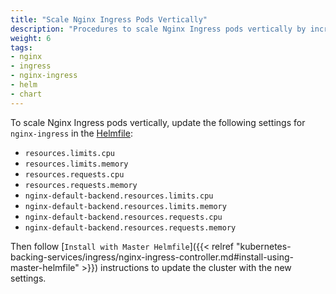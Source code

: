 ```yaml
---
title: "Scale Nginx Ingress Pods Vertically"
description: "Procedures to scale Nginx Ingress pods vertically by increasing CPU and memory limits"
weight: 6
tags:
- nginx
- ingress
- nginx-ingress
- helm
- chart
---
```


To scale Nginx Ingress pods vertically, update the following settings for `nginx-ingress` in the [Helmfile](https://github.com/cloudposse/helmfiles/blob/master/releases/nginx-ingress.yaml):

* `resources.limits.cpu`
* `resources.limits.memory`
* `resources.requests.cpu`
* `resources.requests.memory`
* `nginx-default-backend.resources.limits.cpu`
* `nginx-default-backend.resources.limits.memory`
* `nginx-default-backend.resources.requests.cpu`
* `nginx-default-backend.resources.requests.memory`

Then follow [`Install with Master Helmfile`]({{< relref "kubernetes-backing-services/ingress/nginx-ingress-controller.md#install-using-master-helmfile" >}}) instructions to update the cluster with the new settings.
